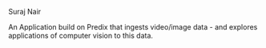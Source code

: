 Suraj Nair

An Application build on Predix that ingests video/image data - and explores applications of computer vision to this data.
